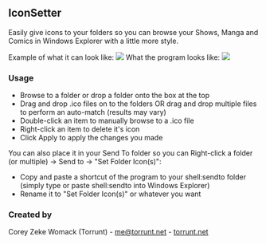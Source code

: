 ## IconSetter

Easily give icons to your folders so you can browse your Shows, Manga and Comics in Windows Explorer with a little more style.

Example of what it can look like:
![](http://i.imgur.com/2ydvunc.jpg)
What the program looks like:
![](http://i.imgur.com/8xUasCO.png)

### Usage
- Browse to a folder or drop a folder onto the box at the top
- Drag and drop .ico files on to the folders OR drag and drop multiple files to perform an auto-match (results may vary)
- Double-click an item to manually browse to a .ico file
- Right-click an item to delete it's icon
- Click Apply to apply the changes you made

You can also place it in your Send To folder so you can Right-click a folder (or multiple) -> Send to -> "Set Folder Icon(s)":
- Copy and paste a shortcut of the program to your shell:sendto folder (simply type or paste shell:sendto into Windows Explorer)
- Rename it to "Set Folder Icon(s)" or whatever you want

### Created by
Corey Zeke Womack (Torrunt) - [me@torrunt.net](mailto:me@torrunt.net) - [torrunt.net](http://torrunt.net)
